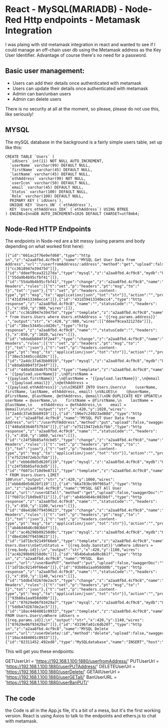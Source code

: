 # React - MySQL(MARIADB) - Node-Red Http endpoints - Metamask Integration

I was plaing with std metamask integration in react and wanted to see if I could manage an off-chain user db using the Metamask address as the Key User Identifier.
Advantage of course there's no need for a password.

## Basic user management: 
- Users can add their details once authenticated with metamask
- Users can update their details once authenticated with metamask
- Admin can ban/unban users
- Admin can delete users 

There is no security at all at the moment, so please, please do not use this, like seriously!

## MYSQL 
The mySQL database in the background is a fairly simple users table, set up like this:
```
CREATE TABLE `Users` (
  `idUsers` int(11) NOT NULL AUTO_INCREMENT,
  `userName` varchar(99) DEFAULT NULL,
  `firstName` varchar(45) DEFAULT NULL,
  `lastName` varchar(45) DEFAULT NULL,
  `ethAddress` varchar(99) NOT NULL,
  `userIcon` varchar(50) DEFAULT NULL,
  `email` varchar(45) DEFAULT NULL,
  `Status` varchar(100) DEFAULT NULL,
  `Role` varchar(100) DEFAULT NULL,
  PRIMARY KEY (`idUsers`),
  UNIQUE KEY `Users_UN` (`ethAddress`),
  KEY `Users_ethAddress_IDX` (`ethAddress`) USING BTREE
) ENGINE=InnoDB AUTO_INCREMENT=1026 DEFAULT CHARSET=utf8mb4;
```

## Node-Red HTTP Endpoints
The endpoints in Node-red are a bit messy (using params and body depending on what worked first here):
```
[{"id":"601ac2f76e9efd60","type":"http in","z":"a2aa8fbd.4cf9c8","name":"MYSQL Get User Data from Address","url":"/userfromAddress/:address","method":"get","upload":false,"swaggerDoc":"","x":180,"y":980,"wires":[["cc3618947e39475d"]]},{"id":"ddeef9cea32127da","type":"mysql","z":"a2aa8fbd.4cf9c8","mydb":"82311452.492ed8","name":"GET","x":550,"y":980,"wires":[["55da9b4b95cfbf41"]]},{"id":"55da9b4b95cfbf41","type":"change","z":"a2aa8fbd.4cf9c8","name":"Set Headers","rules":[{"t":"set","p":"headers","pt":"msg","to":"{}","tot":"json"},{"t":"set","p":"headers.content-type","pt":"msg","to":"application/json","tot":"str"}],"action":"","property":"","from":"","to":"","reg":false,"x":690,"y":980,"wires":[["431d39413340ecc4"]]},{"id":"431d39413340ecc4","type":"http response","z":"a2aa8fbd.4cf9c8","name":"","statusCode":"","headers":{},"x":850,"y":980,"wires":[]},{"id":"cc3618947e39475d","type":"template","z":"a2aa8fbd.4cf9c8","name":"","field":"topic","fieldType":"msg","format":"handlebars","syntax":"mustache","template":"SELECT * from Users.Users where Users.ethAddress = '{{req.params.address}}' ;","output":"str","x":420,"y":980,"wires":[["ddeef9cea32127da"]]},{"id":"38ec53445ccdd20c","type":"http response","z":"a2aa8fbd.4cf9c8","name":"","statusCode":"","headers":{},"x":850,"y":1020,"wires":[]},{"id":"e8da6b804f3f2e4f","type":"change","z":"a2aa8fbd.4cf9c8","name":"Set Headers","rules":[{"t":"set","p":"headers","pt":"msg","to":"{}","tot":"json"},{"t":"set","p":"headers.content-type","pt":"msg","to":"application/json","tot":"str"}],"action":"","property":"","from":"","to":"","reg":false,"x":690,"y":1020,"wires":[["38ec53445ccdd20c"]]},{"id":"2a4dc37a63bb0919","type":"mysql","z":"a2aa8fbd.4cf9c8","mydb":"82311452.492ed8","name":"PUT","x":550,"y":1020,"wires":[["e8da6b804f3f2e4f"]]},{"id":"440a583646f57934","type":"template","z":"a2aa8fbd.4cf9c8","name":"","field":"topic","fieldType":"msg","format":"handlebars","syntax":"mustache","template":"SET\n@userName = '{{payload.userName}}',\n@firstName = '{{payload.firstName}}',\n@lastName = '{{payload.lastName}}',\n@email = '{{payload.email}}',\n@ethAddress = '{{payload.ethAddress}}';\n\nINSERT INTO Users.Users\n    (userName, firstName, lastName, ethAddress, email) \nVALUES\n    (@userName, @firstName, @lastName, @ethAddress, @email)\nON DUPLICATE KEY UPDATE\n    userName = @userName,\n    firstName = @firstName,\n    lastName = @lastName,\n    ethAddress = @ethAddress,\n    email = @email\n\n\n","output":"str","x":420,"y":1020,"wires":[["2a4dc37a63bb0919"]]},{"id":"196e7c24023ad88d","type":"http in","z":"a2aa8fbd.4cf9c8","name":"MYSQL PUT User Data from Address","url":"/userPUTAddress","method":"put","upload":false,"swaggerDoc":"","x":190,"y":1020,"wires":[["440a583646f57934"]]},{"id":"e75219472eb3cfbb","type":"http response","z":"a2aa8fbd.4cf9c8","name":"","statusCode":"","headers":{},"x":850,"y":1060,"wires":[]},{"id":"c24f58b85afdcbd5","type":"change","z":"a2aa8fbd.4cf9c8","name":"Set Headers","rules":[{"t":"set","p":"headers","pt":"msg","to":"{}","tot":"json"},{"t":"set","p":"headers.content-type","pt":"msg","to":"application/json","tot":"str"}],"action":"","property":"","from":"","to":"","reg":false,"x":690,"y":1060,"wires":[["e75219472eb3cfbb"]]},{"id":"ebb6d0d5d620f119","type":"mysql","z":"a2aa8fbd.4cf9c8","mydb":"82311452.492ed8","name":"GET","x":550,"y":1060,"wires":[["c24f58b85afdcbd5"]]},{"id":"f6071c710d9e8711","type":"template","z":"a2aa8fbd.4cf9c8","name":"","field":"topic","fieldType":"msg","format":"handlebars","syntax":"mustache","template":"SELECT * FROM Users.Users LIMIT 100\n\n","output":"str","x":420,"y":1060,"wires":[["ebb6d0d5d620f119"]]},{"id":"66a783bc99f985af","type":"http in","z":"a2aa8fbd.4cf9c8","name":"MYSQL GET All User Data","url":"/userGETall","method":"get","upload":false,"swaggerDoc":"","x":150,"y":1060,"wires":[["f6071c710d9e8711"]]},{"id":"ab46d4646c083bbf","type":"http response","z":"a2aa8fbd.4cf9c8","name":"","statusCode":"","headers":{},"x":850,"y":1100,"wires":[]},{"id":"d8e41067f9459623","type":"change","z":"a2aa8fbd.4cf9c8","name":"Set Headers","rules":[{"t":"set","p":"headers","pt":"msg","to":"{}","tot":"json"},{"t":"set","p":"headers.content-type","pt":"msg","to":"application/json","tot":"str"}],"action":"","property":"","from":"","to":"","reg":false,"x":690,"y":1100,"wires":[["ab46d4646c083bbf"]]},{"id":"ac4b298b09258d0c","type":"mysql","z":"a2aa8fbd.4cf9c8","mydb":"82311452.492ed8","name":"GET","x":550,"y":1100,"wires":[["d8e41067f9459623"]]},{"id":"1d71bc92149f66eb","type":"template","z":"a2aa8fbd.4cf9c8","name":"","field":"topic","fieldType":"msg","format":"handlebars","syntax":"mustache","template":"UPDATE Users.Users\nSet\nStatus = '{{req.body.banstat}}'\nWhere idUsers = {{req.body.id}};\n","output":"str","x":420,"y":1100,"wires":[["ac4b298b09258d0c"]]},{"id":"854b6aba6d0c861f","type":"http in","z":"a2aa8fbd.4cf9c8","name":"MYSQL  Ban user","url":"/userBanPUT","method":"put","upload":false,"swaggerDoc":"","x":120,"y":1100,"wires":[["1d71bc92149f66eb"]]},{"id":"93b88a1aa958dd0b","type":"http response","z":"a2aa8fbd.4cf9c8","name":"","statusCode":"","headers":{},"x":850,"y":1140,"wires":[]},{"id":"5ddb47d267de2ac5","type":"change","z":"a2aa8fbd.4cf9c8","name":"Set Headers","rules":[{"t":"set","p":"headers","pt":"msg","to":"{}","tot":"json"},{"t":"set","p":"headers.content-type","pt":"msg","to":"application/json","tot":"str"}],"action":"","property":"","from":"","to":"","reg":false,"x":690,"y":1140,"wires":[["93b88a1aa958dd0b"]]},{"id":"07629e06f93429a7","type":"mysql","z":"a2aa8fbd.4cf9c8","mydb":"82311452.492ed8","name":"GET","x":550,"y":1140,"wires":[["5ddb47d267de2ac5"]]},{"id":"10ac4484001c0933","type":"template","z":"a2aa8fbd.4cf9c8","name":"","field":"topic","fieldType":"msg","format":"handlebars","syntax":"mustache","template":"DELETE FROM Users.Users\nWhere idUsers = {{req.params.id}};\n","output":"str","x":420,"y":1140,"wires":[["07629e06f93429a7"]]},{"id":"43196fa01c6db20f","type":"http in","z":"a2aa8fbd.4cf9c8","name":"MYSQL Delete user","url":"/userDelete/:id","method":"delete","upload":false,"swaggerDoc":"","x":130,"y":1140,"wires":[["10ac4484001c0933"]]},{"id":"82311452.492ed8","type":"MySQLdatabase","name":"INSERT","host":"127.0.0.1","port":"3306","db":"cryptov1","tz":"","charset":"UTF8"}]
```

This will get you these endpoints:

GETUserUrl = 'https://192.168.1.100:1880/userfromAddress/'
PUTUserUrl = 'https://192.168.1.100:1880/userPUTAddress/'
DELETEUserUrl = 'https://192.168.1.100:1880/userDelete/'
GETAllUserUrl = 'https://192.168.1.100:1880/userGETall/'
BanUserURL = 'https://192.168.1.100:1880/userBanPUT/'

## The code
the Code is all in the App.js file, it's a bit of a mess, but it's the first working version.
React is using Axios to talk to the endpoints and ethers.js to chat with metamask.


